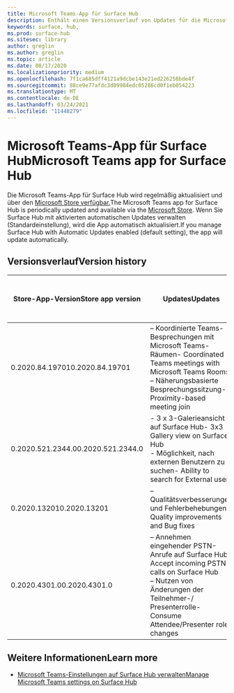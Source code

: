 ```yaml
---
title: Microsoft Teams-App für Surface Hub
description: Enthält einen Versionsverlauf von Updates für die Microsoft Teams-App für Surface Hub
keywords: surface, hub,
ms.prod: surface-hub
ms.sitesec: library
author: greglin
ms.author: greglin
ms.topic: article
ms.date: 08/17/2020
ms.localizationpriority: medium
ms.openlocfilehash: 7f1ca685dff4121a9dcbe143e21ed226258bde4f
ms.sourcegitcommit: 88ce9e77afdc3d09984edc05286cd0f1eb054223
ms.translationtype: MT
ms.contentlocale: de-DE
ms.lasthandoff: 03/24/2021
ms.locfileid: "11448279"
---
```

# <a name="microsoft-teams-app-for-surface-hub"></a><span data-ttu-id="9ca23-104">Microsoft Teams-App für Surface Hub</span><span class="sxs-lookup"><span data-stu-id="9ca23-104">Microsoft Teams app for Surface Hub</span></span> 

<span data-ttu-id="9ca23-105">Die Microsoft Teams-App für Surface Hub wird regelmäßig aktualisiert und über den [Microsoft Store verfügbar.](https://www.microsoft.com/store/apps/windows)</span><span class="sxs-lookup"><span data-stu-id="9ca23-105">The Microsoft Teams app for Surface Hub is periodically updated and available via the [Microsoft Store](https://www.microsoft.com/store/apps/windows).</span></span> <span data-ttu-id="9ca23-106">Wenn Sie Surface Hub mit aktivierten automatischen Updates verwalten (Standardeinstellung), wird die App automatisch aktualisiert.</span><span class="sxs-lookup"><span data-stu-id="9ca23-106">If you manage Surface Hub with Automatic Updates enabled (default setting), the app will update automatically.</span></span>
 

## <a name="version-history"></a><span data-ttu-id="9ca23-107">Versionsverlauf</span><span class="sxs-lookup"><span data-stu-id="9ca23-107">Version history</span></span>
| <span data-ttu-id="9ca23-108">Store-App-Version</span><span class="sxs-lookup"><span data-stu-id="9ca23-108">Store app version</span></span> | <span data-ttu-id="9ca23-109">Updates</span><span class="sxs-lookup"><span data-stu-id="9ca23-109">Updates</span></span>                                                                                         | <span data-ttu-id="9ca23-110">Veröffentlicht im Microsoft Store</span><span class="sxs-lookup"><span data-stu-id="9ca23-110">Published to Microsoft Store</span></span> |
| --------------------- | --------------------------------------------------------------------------------------------------- | -------------------------------- |
| <span data-ttu-id="9ca23-111">0.2020.84.19701</span><span class="sxs-lookup"><span data-stu-id="9ca23-111">0.2020.84.19701</span></span>       | <span data-ttu-id="9ca23-112">– Koordinierte Teams-Besprechungen mit Microsoft Teams-Räumen</span><span class="sxs-lookup"><span data-stu-id="9ca23-112">- Coordinated Teams meetings with Microsoft Teams Rooms</span></span> <br> <span data-ttu-id="9ca23-113">– Näherungsbasierte Besprechungssitzung</span><span class="sxs-lookup"><span data-stu-id="9ca23-113">- Proximity-based meeting join</span></span>                            | <span data-ttu-id="9ca23-114">12. August 2020</span><span class="sxs-lookup"><span data-stu-id="9ca23-114">August 12, 2020</span></span><br>            |
| <span data-ttu-id="9ca23-115">0.2020.521.2344.0</span><span class="sxs-lookup"><span data-stu-id="9ca23-115">0.2020.521.2344.0</span></span>     | <span data-ttu-id="9ca23-116">- 3 x 3-Galerieansicht auf Surface Hub</span><span class="sxs-lookup"><span data-stu-id="9ca23-116">- 3x3 Gallery view on Surface Hub</span></span><br><span data-ttu-id="9ca23-117">- Möglichkeit, nach externen Benutzern zu suchen</span><span class="sxs-lookup"><span data-stu-id="9ca23-117">- Ability to search for External users</span></span>                         | <span data-ttu-id="9ca23-118">10. Juni 2020</span><span class="sxs-lookup"><span data-stu-id="9ca23-118">June 10, 2020</span></span><br>            |
| <span data-ttu-id="9ca23-119">0.2020.13201</span><span class="sxs-lookup"><span data-stu-id="9ca23-119">0.2020.13201</span></span>          | <span data-ttu-id="9ca23-120">– Qualitätsverbesserungen und Fehlerbehebungen</span><span class="sxs-lookup"><span data-stu-id="9ca23-120">- Quality improvements and Bug fixes</span></span>                                                                | <span data-ttu-id="9ca23-121">1. Juni 2020</span><span class="sxs-lookup"><span data-stu-id="9ca23-121">June 1, 2020</span></span><br>          |
| <span data-ttu-id="9ca23-122">0.2020.4301.0</span><span class="sxs-lookup"><span data-stu-id="9ca23-122">0.2020.4301.0</span></span>         | <span data-ttu-id="9ca23-123">– Annehmen eingehender PSTN-Anrufe auf Surface Hub</span><span class="sxs-lookup"><span data-stu-id="9ca23-123">- Accept incoming PSTN calls on Surface Hub</span></span><br><span data-ttu-id="9ca23-124">– Nutzen von Änderungen der Teilnehmer-/ Presenterrolle</span><span class="sxs-lookup"><span data-stu-id="9ca23-124">- Consume Attendee/Presenter role changes</span></span>            | <span data-ttu-id="9ca23-125">21.Mai 2020</span><span class="sxs-lookup"><span data-stu-id="9ca23-125">May 21, 2020</span></span>                     |

## <a name="learn-more"></a><span data-ttu-id="9ca23-126">Weitere Informationen</span><span class="sxs-lookup"><span data-stu-id="9ca23-126">Learn more</span></span>

- [<span data-ttu-id="9ca23-127">Microsoft Teams-Einstellungen auf Surface Hub verwalten</span><span class="sxs-lookup"><span data-stu-id="9ca23-127">Manage Microsoft Teams settings on Surface Hub</span></span>](https://docs.microsoft.com/microsoftteams/rooms/surface-hub-manage-config)